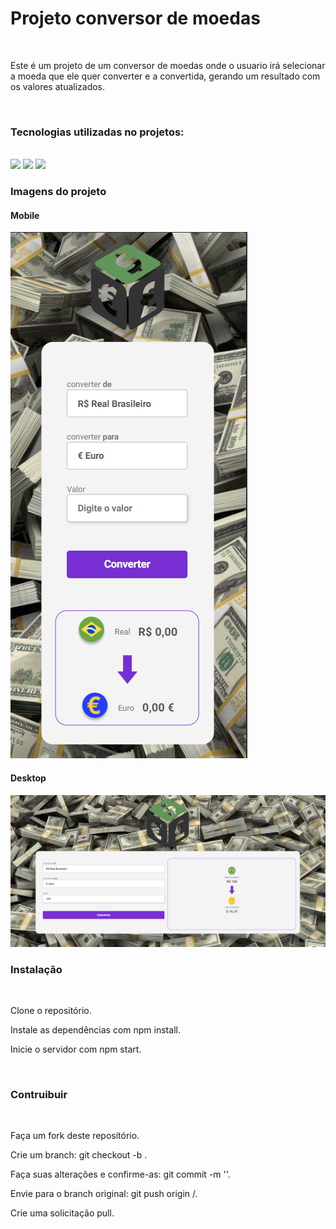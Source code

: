 <h1> Projeto conversor de moedas</h1>
<br>
<p>Este é um projeto de um conversor de moedas onde o usuario irá selecionar a moeda que ele quer converter e a convertida, gerando um resultado com os valores atualizados.</p>
<br>
<h3>Tecnologias utilizadas no projetos:</h3>
<br>
<img src="https://img.shields.io/badge/HTML5-E34F26?style=for-the-badge&logo=html5&logoColor=white">
<img src="https://img.shields.io/badge/CSS3-1572B6?style=for-the-badge&logo=css3&logoColor=white">
<img src="https://img.shields.io/badge/JavaScript-F7DF1E?style=for-the-badge&logo=javascript&logoColor=black">
<br>
<h3>Imagens do projeto</h3>
<h4>Mobile</h4>
<img src="https://github.com/gledson-junior/Projeto-conversor-de-moedas/blob/main/assets/mobile.png">
<h4>Desktop</h4>
<img src="https://github.com/gledson-junior/Projeto-conversor-de-moedas/blob/main/assets/desktop.png">
<br>
<h3> Instalação </h3>
<br>
<p>Clone o repositório.</p>
<p>Instale as dependências com npm install.</p>
<p>Inicie o servidor com npm start.</p>
<br>
<h3>Contruibuir</h3>
<br>
<p>Faça um fork deste repositório.</p>
<p>Crie um branch: git checkout -b <nome_do_seu_branch>.</p>
<p>Faça suas alterações e confirme-as: git commit -m '<mensagem_do_commit>'.</p>
<p>Envie para o branch original: git push origin <nome_do_projeto>/<local>.</p>
<p>Crie uma solicitação pull.</p>

